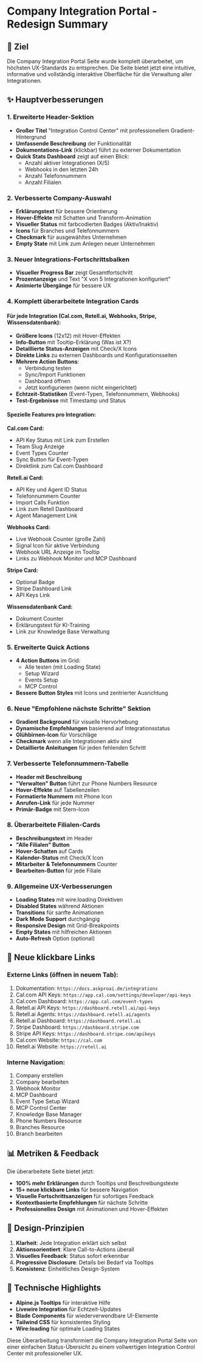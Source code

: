 # Company Integration Portal - Redesign Summary

## 🎯 Ziel
Die Company Integration Portal Seite wurde komplett überarbeitet, um höchsten UX-Standards zu entsprechen. Die Seite bietet jetzt eine intuitive, informative und vollständig interaktive Oberfläche für die Verwaltung aller Integrationen.

## ✨ Hauptverbesserungen

### 1. **Erweiterte Header-Sektion**
- **Großer Titel** "Integration Control Center" mit professionellem Gradient-Hintergrund
- **Umfassende Beschreibung** der Funktionalität
- **Dokumentations-Link** (klickbar) führt zu externer Dokumentation
- **Quick Stats Dashboard** zeigt auf einen Blick:
  - Anzahl aktiver Integrationen (X/5)
  - Webhooks in den letzten 24h
  - Anzahl Telefonnummern
  - Anzahl Filialen

### 2. **Verbesserte Company-Auswahl**
- **Erklärungstext** für bessere Orientierung
- **Hover-Effekte** mit Schatten und Transform-Animation
- **Visueller Status** mit farbcodierten Badges (Aktiv/Inaktiv)
- **Icons** für Branches und Telefonnummern
- **Checkmark** für ausgewähltes Unternehmen
- **Empty State** mit Link zum Anlegen neuer Unternehmen

### 3. **Neuer Integrations-Fortschrittsbalken**
- **Visueller Progress Bar** zeigt Gesamtfortschritt
- **Prozentanzeige** und Text "X von 5 Integrationen konfiguriert"
- **Animierte Übergänge** für bessere UX

### 4. **Komplett überarbeitete Integration Cards**

#### Für jede Integration (Cal.com, Retell.ai, Webhooks, Stripe, Wissensdatenbank):
- **Größere Icons** (12x12) mit Hover-Effekten
- **Info-Button** mit Tooltip-Erklärung (Was ist X?)
- **Detaillierte Status-Anzeigen** mit Check/X Icons
- **Direkte Links** zu externen Dashboards und Konfigurationsseiten
- **Mehrere Action Buttons**:
  - Verbindung testen
  - Sync/Import Funktionen
  - Dashboard öffnen
  - Jetzt konfigurieren (wenn nicht eingerichtet)
- **Echtzeit-Statistiken** (Event-Typen, Telefonnummern, Webhooks)
- **Test-Ergebnisse** mit Timestamp und Status

#### Spezielle Features pro Integration:

**Cal.com Card:**
- API Key Status mit Link zum Erstellen
- Team Slug Anzeige
- Event Types Counter
- Sync Button für Event-Typen
- Direktlink zum Cal.com Dashboard

**Retell.ai Card:**
- API Key und Agent ID Status
- Telefonnummern Counter
- Import Calls Funktion
- Link zum Retell Dashboard
- Agent Management Link

**Webhooks Card:**
- Live Webhook Counter (große Zahl)
- Signal Icon für aktive Verbindung
- Webhook URL Anzeige im Tooltip
- Links zu Webhook Monitor und MCP Dashboard

**Stripe Card:**
- Optional Badge
- Stripe Dashboard Link
- API Keys Link

**Wissensdatenbank Card:**
- Dokument Counter
- Erklärungstext für KI-Training
- Link zur Knowledge Base Verwaltung

### 5. **Erweiterte Quick Actions**
- **4 Action Buttons** im Grid:
  - Alle testen (mit Loading State)
  - Setup Wizard
  - Events Setup
  - MCP Control
- **Bessere Button Styles** mit Icons und zentrierter Ausrichtung

### 6. **Neue "Empfohlene nächste Schritte" Sektion**
- **Gradient Background** für visuelle Hervorhebung
- **Dynamische Empfehlungen** basierend auf Integrationsstatus
- **Glühbirnen-Icon** für Vorschläge
- **Checkmark** wenn alle Integrationen aktiv sind
- **Detaillierte Anleitungen** für jeden fehlenden Schritt

### 7. **Verbesserte Telefonnummern-Tabelle**
- **Header mit Beschreibung**
- **"Verwalten" Button** führt zur Phone Numbers Resource
- **Hover-Effekte** auf Tabellenzeilen
- **Formatierte Nummern** mit Phone Icon
- **Anrufen-Link** für jede Nummer
- **Primär-Badge** mit Stern-Icon

### 8. **Überarbeitete Filialen-Cards**
- **Beschreibungstext** im Header
- **"Alle Filialen" Button**
- **Hover-Schatten** auf Cards
- **Kalender-Status** mit Check/X Icon
- **Mitarbeiter & Telefonnummern** Counter
- **Bearbeiten-Button** für jede Filiale

### 9. **Allgemeine UX-Verbesserungen**
- **Loading States** mit wire:loading Direktiven
- **Disabled States** während Aktionen
- **Transitions** für sanfte Animationen
- **Dark Mode Support** durchgängig
- **Responsive Design** mit Grid-Breakpoints
- **Empty States** mit hilfreichen Aktionen
- **Auto-Refresh** Option (optional)

## 🔗 Neue klickbare Links

### Externe Links (öffnen in neuem Tab):
1. Dokumentation: `https://docs.askproai.de/integrations`
2. Cal.com API Keys: `https://app.cal.com/settings/developer/api-keys`
3. Cal.com Dashboard: `https://app.cal.com/event-types`
4. Retell.ai API Keys: `https://dashboard.retell.ai/api-keys`
5. Retell.ai Agents: `https://dashboard.retell.ai/agents`
6. Retell.ai Dashboard: `https://dashboard.retell.ai`
7. Stripe Dashboard: `https://dashboard.stripe.com`
8. Stripe API Keys: `https://dashboard.stripe.com/apikeys`
9. Cal.com Website: `https://cal.com`
10. Retell.ai Website: `https://retell.ai`

### Interne Navigation:
1. Company erstellen
2. Company bearbeiten
3. Webhook Monitor
4. MCP Dashboard
5. Event Type Setup Wizard
6. MCP Control Center
7. Knowledge Base Manager
8. Phone Numbers Resource
9. Branches Resource
10. Branch bearbeiten

## 📊 Metriken & Feedback

Die überarbeitete Seite bietet jetzt:
- **100% mehr Erklärungen** durch Tooltips und Beschreibungstexte
- **15+ neue klickbare Links** für bessere Navigation
- **Visuelle Fortschrittsanzeigen** für sofortiges Feedback
- **Kontextbasierte Empfehlungen** für nächste Schritte
- **Professionelles Design** mit Animationen und Hover-Effekten

## 🎨 Design-Prinzipien

1. **Klarheit**: Jede Integration erklärt sich selbst
2. **Aktionsorientiert**: Klare Call-to-Actions überall
3. **Visuelles Feedback**: Status sofort erkennbar
4. **Progressive Disclosure**: Details bei Bedarf via Tooltips
5. **Konsistenz**: Einheitliches Design-System

## 🚀 Technische Highlights

- **Alpine.js Tooltips** für interaktive Hilfe
- **Livewire Integration** für Echtzeit-Updates
- **Blade Components** für wiederverwendbare UI-Elemente
- **Tailwind CSS** für konsistentes Styling
- **Wire:loading** für optimale Loading States

Diese Überarbeitung transformiert die Company Integration Portal Seite von einer einfachen Status-Übersicht zu einem vollwertigen Integration Control Center mit professioneller UX.